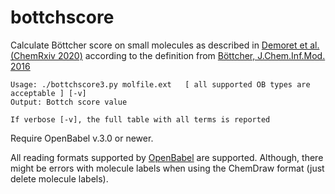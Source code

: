 # bottchscore
Calculate Böttcher score on small molecules as described in [Demoret et al. (ChemRxiv 2020)](https://chemrxiv.org/articles/Synthesis_and_Mechanistic_Interrogation_of_Ginkgo_biloba_Chemical_Space_en_route_to_-Bilobalide/12132939) according to the definition from [Böttcher, J.Chem.Inf.Mod. 2016](https://pubs.acs.org/doi/pdf/10.1021/acs.jcim.5b00723)

```
Usage: ./bottchscore3.py molfile.ext   [ all supported OB types are acceptable ] [-v]
Output: Bottch score value

If verbose [-v], the full table with all terms is reported
```
Require OpenBabel v.3.0 or newer.

All reading formats supported by [OpenBabel](http://openbabel.org/wiki/Main_Page) are supported. Although, there might be errors with molecule labels when using the ChemDraw format (just delete molecule labels).
